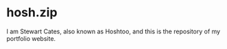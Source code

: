 # hosh.zip

I am Stewart Cates, also known as Hoshtoo, and this is the repository of my portfolio website.